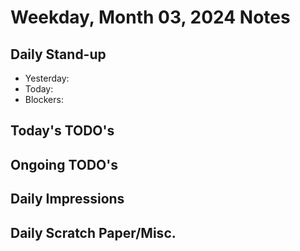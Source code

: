 # Weekday, Month 03, 2024 Notes



## Daily Stand-up

* Yesterday:
* Today:
* Blockers:

## Today's TODO's



## Ongoing TODO's



## Daily Impressions



## Daily Scratch Paper/Misc.